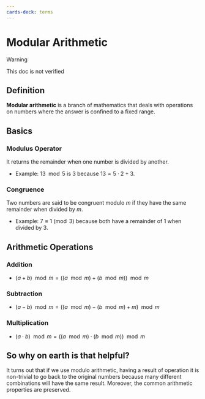 ```yaml
---
cards-deck: terms
---
```

# Modular Arithmetic

> [!WARNING]
>
> This doc is not verified

## Definition []()

**Modular arithmetic** is a branch of mathematics that deals with operations on numbers where the answer is confined to a fixed range.

[](1724465755492)

## Basics

### Modulus Operator

It returns the remainder when one number is divided by another.

- Example: $13 \mod 5$ is 3 because $13 = 5 \cdot 2 + 3$.

### Congruence

Two numbers are said to be congruent modulo $m$ if they have the same remainder when divided by $m$.

- Example: $7 \equiv 1 \pmod{3}$ because both have a remainder of 1 when divided by 3.

## Arithmetic Operations

### Addition

- $(a + b) \mod m = ((a \mod m) + (b \mod m)) \mod m$

### Subtraction

- $(a - b) \mod m = ((a \mod m) - (b \mod m) + m) \mod m$

### Multiplication

- $(a \cdot b) \mod m = ((a \mod m) \cdot (b \mod m)) \mod m$

## So why on earth is that helpful?

It turns out that if we use modulo arithmetic, having a result of operation it is non-trivial to go back to the original numbers
because many different combinations will have the same result. Moreover, the common arithmetic properties are preserved.
